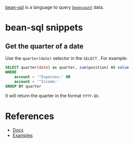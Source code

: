 [bean-sql](https://beancount.github.io/docs/beancount_query_language.html#introduction) is a language to query [`beancount`](beancount.md) data.


# bean-sql snippets

## Get the quarter of a date 

Use the `quarter(date)` selector in the `SELECT` . For example:

```sql
SELECT quarter(date) as quarter, sum(position) AS value
WHERE 
    account ~ '^Expenses:' OR
    account ~ '^Income:'
GROUP BY quarter
```

It will return the quarter in the format `YYYY-QX`.

# References
- [Docs](https://beancount.github.io/docs/beancount_query_language.html#introduction)
- [Examples](https://aumayr.github.io/beancount-sql-queries/)


